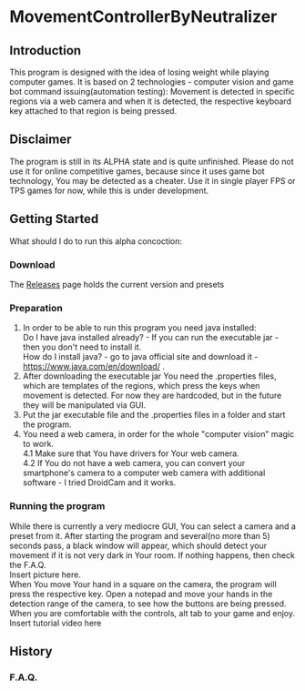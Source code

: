 # MovementControllerByNeutralizer

## Introduction
This program is designed with the idea of losing weight while playing computer games. It is based on 2 technologies - computer vision and game bot command issuing(automation testing): Movement is detected in specific regions via a web camera and when it is detected, the respective keyboard key attached to that region is being pressed.
## Disclaimer
The program is still in its ALPHA state and is quite unfinished. Please do not use it for online competitive games, because since it uses game bot technology, You may be detected as a cheater. Use it in single player FPS or TPS games for now, while this is under development.
## Getting Started
What should I do to run this alpha concoction:
### Download
The <a href="https://github.com/Neutralizer/MovementControllerByNeutralizer/releases">Releases</a> page holds the current version and presets
### Preparation
1. In order to be able to run this program you need java installed: <br>
Do I have java installed already? - If you can run the executable jar - then you don't need to install it.<br>
How do I install java? - go to java official site and download it - https://www.java.com/en/download/ . <br>
2. After downloading the executable jar You need the .properties files, which are templates of the regions, which press the keys when movement is detected. For now they are hardcoded, but in the future they will be manipulated via GUI.
3. Put the jar executable file and the .properties files in a folder and start the program.
4. You need a web camera, in order for the whole "computer vision" magic to work.<br>
4.1 Make sure that You have drivers for Your web camera.<br>
4.2 If You do not have a web camera, you can convert your smartphone's camera to a computer web camera with additional software - I tried  DroidCam and it works.
### Running the program
While there is currently a very mediocre GUI, You can select a camera and a preset from it. After starting the program and several(no more than 5) seconds pass, a black window will appear, which should detect your movement if it is not very dark in Your room. If nothing happens, then check the F.A.Q. <br>
Insert picture here.<br>
When You move Your hand in a square on the camera, the program will press the respective key. Open a notepad and move your hands in the detection range of the camera, to see how the buttons are being pressed.<br>
When you are comfortable with the controls, alt tab to your game and enjoy.<br>
Insert tutorial video here<br>
## History

### F.A.Q.

